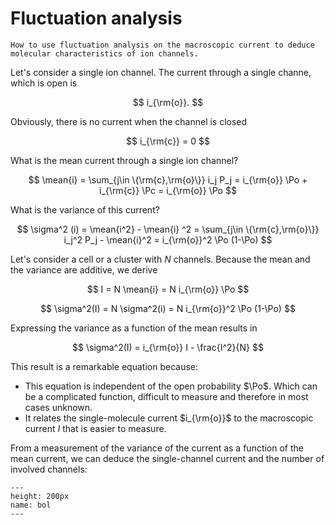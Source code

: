 # Fluctuation analysis

```{admonition} You will learn
How to use fluctuation analysis on the macroscopic current to deduce molecular characteristics of ion channels.
```

Let's consider a single ion channel. The current through a single channe, which is open is

$$
i_{\rm{o}}.
$$

Obviously, there is no current when the channel is closed

$$
i_{\rm{c}} = 0
$$

What is the mean current through a single ion channel?

$$
\mean{i} = \sum_{j\in \{\rm{c},\rm{o}\}} i_j P_j = i_{\rm{o}} \Po + i_{\rm{c}} \Pc = i_{\rm{o}} \Po
$$

What is the variance of this current?

$$
\sigma^2 (i) = \mean{i^2} - \mean{i} ^2 = \sum_{j\in \{\rm{c},\rm{o}\}} i_j^2 P_j - \mean{i}^2 = i_{\rm{o}}^2 \Po (1-\Po) 
$$

Let's consider a cell or a cluster with $N$ channels. Because the mean and the variance are additive, we derive

$$
I = N \mean{i} = N i_{\rm{o}} \Po 
$$

$$
\sigma^2(I) = N \sigma^2(i) = N i_{\rm{o}}^2 \Po (1-\Po) 
$$

Expressing the variance as a function of the mean results in

$$
\sigma^2(I) = i_{\rm{o}} I - \frac{I^2}{N}
$$

This result is a remarkable equation because:
- This equation is independent of the open probability $\Po$. Which can be a complicated function, difficult to measure and therefore in most cases unknown.
- It relates the single-molecule current $i_{\rm{o}}$ to the macroscopic current $I$ that is easier to measure.

From a measurement of the variance of the current as a function of the mean current, we can deduce the single-channel current and the number of involved channels:

```{figure} var.png
---
height: 200px
name: bol
---
```